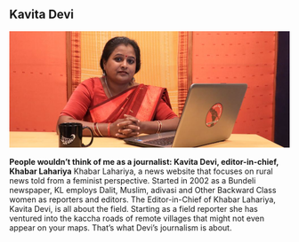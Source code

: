 ## Kavita Devi
![Kavita Devi](kavita-devi.jpg)

**People wouldn’t think of me as a journalist: Kavita Devi, editor-in-chief, Khabar Lahariya**
Khabar Lahariya, a news website that focuses on rural news told from a feminist perspective. Started in 2002 as a Bundeli newspaper, KL employs Dalit, Muslim, adivasi and Other Backward Class women as reporters and editors. The Editor-in-Chief of Khabar Lahariya, Kavita Devi, is all about the field. Starting as a field reporter she has ventured into the kaccha roads of remote villages that might not even appear on your maps. That’s what Devi’s journalism is about.
